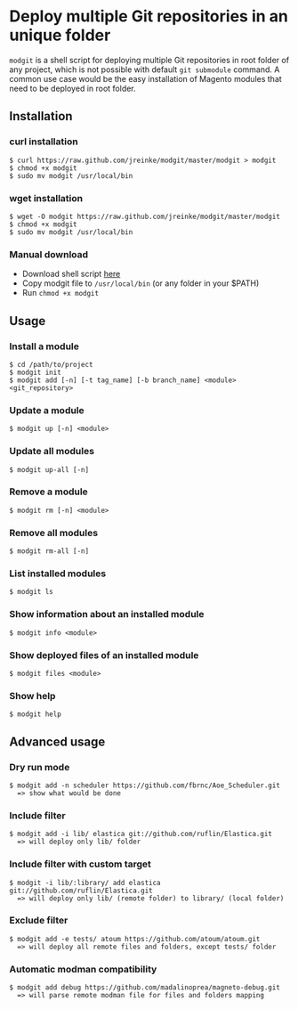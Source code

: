 # Deploy multiple Git repositories in an unique folder

`modgit` is a shell script for deploying multiple Git repositories in root folder of any project, which is not possible with default `git submodule` command. A common use case would be the easy installation of Magento modules that need to be deployed in root folder.

## Installation

### curl installation

    $ curl https://raw.github.com/jreinke/modgit/master/modgit > modgit
    $ chmod +x modgit
    $ sudo mv modgit /usr/local/bin

### wget installation

    $ wget -O modgit https://raw.github.com/jreinke/modgit/master/modgit
    $ chmod +x modgit
    $ sudo mv modgit /usr/local/bin

### Manual download
* Download shell script [here](https://raw.github.com/jreinke/modgit/master/modgit)
* Copy modgit file to `/usr/local/bin` (or any folder in your $PATH)
* Run `chmod +x modgit`

## Usage

### Install a module

    $ cd /path/to/project
    $ modgit init
    $ modgit add [-n] [-t tag_name] [-b branch_name] <module> <git_repository>

### Update a module

    $ modgit up [-n] <module>

### Update all modules

    $ modgit up-all [-n]

### Remove a module

    $ modgit rm [-n] <module>

### Remove all modules

    $ modgit rm-all [-n]

### List installed modules

    $ modgit ls

### Show information about an installed module

    $ modgit info <module>

### Show deployed files of an installed module

    $ modgit files <module>

### Show help

    $ modgit help

## Advanced usage

### Dry run mode

    $ modgit add -n scheduler https://github.com/fbrnc/Aoe_Scheduler.git
      => show what would be done

### Include filter

    $ modgit add -i lib/ elastica git://github.com/ruflin/Elastica.git
      => will deploy only lib/ folder

### Include filter with custom target

    $ modgit -i lib/:library/ add elastica git://github.com/ruflin/Elastica.git
      => will deploy only lib/ (remote folder) to library/ (local folder)

### Exclude filter

    $ modgit add -e tests/ atoum https://github.com/atoum/atoum.git
      => will deploy all remote files and folders, except tests/ folder

### Automatic modman compatibility

    $ modgit add debug https://github.com/madalinoprea/magneto-debug.git
      => will parse remote modman file for files and folders mapping
